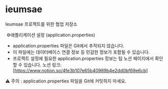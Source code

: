 
# ieumsae
Ieumsae 프로젝트를 위한 협업 저장소




️ ⚙️애플리케이션 설정 (application.properties)

- application.properties 파일은 Git에서 추적되지 않습니다.
- 이 파일에는 데이터베이스 연결 정보 등 민감한 정보가 포함될 수 있습니다.
- 프로젝트 설정에 필요한 application.properties 정보는 팀 노션 페이지에서 확인할 수 있습니다.
노션 링크: [https://www.notion.so/4fe3b107e65b40989b4e2dd0bf69e6cb]

⚠️ 주의 : application.properties 파일을 Git에 커밋하지 마세요.